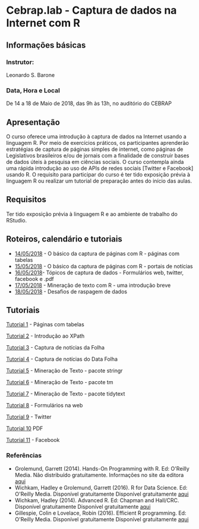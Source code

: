 #  Cebrap.lab - Captura de dados na Internet com R

## Informações básicas

### Instrutor: 
	
Leonardo S. Barone

### Data, Hora e Local

De 14 a 18 de Maio de 2018, das 9h às 13h, no auditório do CEBRAP

## Apresentação
O curso oferece uma introdução à captura de dados na Internet usando a linguagem R. Por meio de exercícios práticos, os participantes aprenderão estratégias de captura de páginas simples de internet, como páginas de Legislativos brasileiros e/ou de jornais com a finalidade de construir bases de dados úteis à pesquisa em ciências sociais. O curso contempla ainda uma rápida introdução ao uso de APIs de redes sociais [Twitter e Facebook] usando R. O requisito para participar do curso é ter tido exposição prévia à linguagem R ou realizar um tutorial de preparação antes do início das aulas.

## Requisitos
Ter tido exposição prévia à linguagem R e ao ambiente de trabalho do RStudio.

## Roteiros, calendário e tutoriais

- [14/05/2018](https://github.com/leobarone/cebrap_lab_raspagem_r/blob/master/roteiros/roteiro20180514.md) - O básico da captura de páginas com R - páginas com tabelas
- [15/05/2018](https://github.com/leobarone/cebrap_lab_raspagem_r/blob/master/roteiros/roteiro20180515.md) - O básico da captura de páginas com R - portais de notícias
- [16/05/2018](https://github.com/leobarone/cebrap_lab_raspagem_r/blob/master/roteiros/roteiro20180516.md)- Tópicos de captura de dados - Formulários web, twitter, facebook e .pdf
- [17/05/2018](https://github.com/leobarone/cebrap_lab_raspagem_r/blob/master/roteiros/roteiro20180517.md) - Mineração de texto com R - uma introdução breve
- [18/05/2018](https://github.com/leobarone/cebrap_lab_raspagem_r/blob/master/roteiros/roteiro20180518.md) - Desafios de raspagem de dados

## Tutoriais

[Tutorial 1](https://github.com/leobarone/cebrap_lab_raspagem_r/blob/master/tutorials/webscraping_tutorial01.Rmd) - Páginas com tabelas

[Tutorial 2](https://github.com/leobarone/cebrap_lab_raspagem_r/blob/master/tutorials/webscraping_tutorial02.Rmd) - Introdução ao XPath

[Tutorial 3](https://github.com/leobarone/cebrap_lab_raspagem_r/blob/master/tutorials/webscraping_tutorial03.Rmd) - Captura de notícias da Folha

[Tutorial 4](https://github.com/leobarone/cebrap_lab_raspagem_r/blob/master/tutorials/webscraping_tutorial04.Rmd) - Captura de notícias do Data Folha

[Tutorial 5](https://github.com/leobarone/cebrap_lab_raspagem_r/blob/master/tutorials/webscraping_tutorial05.Rmd) - Mineração de Texto - pacote stringr

[Tutorial 6](https://github.com/leobarone/cebrap_lab_raspagem_r/blob/master/tutorials/webscraping_tutorial06.Rmd) - Mineração de Texto - pacote tm

[Tutorial 7](https://github.com/leobarone/cebrap_lab_raspagem_r/blob/master/tutorials/webscraping_tutorial07.Rmd) - Mineração de Texto - pacote tidytext

[Tutorial 8](https://github.com/leobarone/cebrap_lab_raspagem_r/blob/master/tutorials/webscraping_tutorial08.Rmd) - Formulários na web

[Tutorial 9](https://github.com/leobarone/cebrap_lab_raspagem_r/blob/master/tutorials/webscraping_tutorial09.Rmd) - Twitter

[Tutorial 10](https://github.com/leobarone/cebrap_lab_raspagem_r/blob/master/tutorials/webscraping_tutorial10.Rmd) PDF

[Tutorial 11](https://github.com/leobarone/cebrap_lab_raspagem_r/blob/master/tutorials/webscraping_tutorial11.Rmd) - Facebook

### Referências

- Grolemund, Garrett (2014). Hands-On Programming with R. Ed: O'Reilly Media. Não distribuído gratuitamente. Informações no site da editora [aqui](http://shop.oreilly.com/product/0636920028574.do)
- Wichkam, Hadley e Grolemund, Garrett (2016). R for Data Science. Ed: O'Reilly Media. Disponível gratuitamente Disponível gratuitamente [aqui](http://r4ds.had.co.nz/data-visualisation.html)
- Wichkam, Hadley (2014). Advanced R. Ed: Chapman and Hall/CRC. Disponível gratuitamente Disponível gratuitamente [aqui](http://adv-r.had.co.nz/)
- Gillespie, Colin e Lovelace, Robin (2016). Efficient R programming. Ed: O'Reilly Media. Disponível gratuitamente Disponível gratuitamente [aqui](https://csgillespie.github.io/efficientR/)

